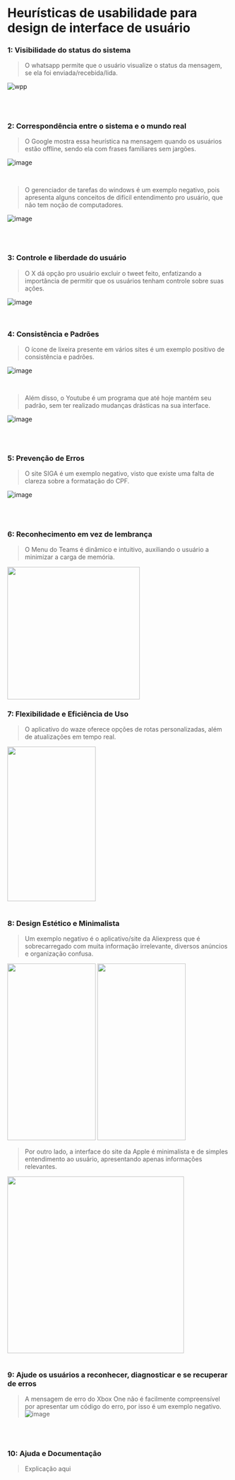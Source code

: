 <h1>Heurísticas de usabilidade para design de interface de usuário</h1>

### 1: Visibilidade do status do sistema
> O whatsapp permite que o usuário visualize o status da mensagem, se ela foi enviada/recebida/lida.

![wpp](https://github.com/sofialessaa/bertoti/assets/126245999/741442b5-3360-4075-a948-605569bc69ea)

<br>

#

### 2: Correspondência entre o sistema e o mundo real
> O Google mostra essa heurística na mensagem quando os usuários estão offline, sendo ela com frases familiares sem jargões.

![image](https://github.com/sofialessaa/bertoti/assets/126245999/cd568f5a-c243-46c2-a89f-fda6acbb8832)

<br>

> O gerenciador de tarefas do windows é um exemplo negativo, pois apresenta alguns conceitos de difícil entendimento pro usuário, que não tem noção de computadores.

![image](https://github.com/sofialessaa/bertoti/assets/126245999/d16e2620-c75e-40a4-a496-0915f52db8da)

<br>

#

### 3: Controle e liberdade do usuário
> O X dá opção pro usuário excluir o tweet feito, enfatizando a importância de permitir que os usuários tenham controle sobre suas ações.

![image](https://github.com/sofialessaa/bertoti/assets/126245999/56146a31-1aeb-4f8c-a450-645af0f27406)

<br>

### 4: Consistência e Padrões
> O ícone de lixeira presente em vários sites é um exemplo positivo de consistência e padrões.

![image](https://github.com/sofialessaa/bertoti/assets/126245999/43e2e6de-32ef-48f6-b4c7-644041fdfac6)

<br>

> Além disso, o Youtube é um programa que até hoje mantém seu padrão, sem ter realizado mudanças drásticas na sua interface.

![image](https://github.com/sofialessaa/bertoti/assets/126245999/53b04d9e-8369-467f-bf60-6fd98b5cce28)



<br>

#

### 5: Prevenção de Erros
> O site SIGA é um exemplo negativo, visto que existe uma falta de clareza sobre a formatação do CPF.

![image](https://github.com/sofialessaa/bertoti/assets/126245999/b41066f9-055d-412f-be2c-081e28b862d9) 

<br>

#

### 6: Reconhecimento em vez de lembrança
> O Menu do Teams é dinâmico e intuitivo, auxiliando o usuário a minimizar a carga de memória.
<img class="menuTeams" src= "https://github.com/sofialessaa/bertoti/assets/126245999/fa0faf67-6810-4e3a-b149-21e5245fc6f6" height="300"/>

<br>

### 7: Flexibilidade e Eficiência de Uso
> O aplicativo do waze oferece opções de rotas personalizadas, além de atualizações em tempo real.
<img class="Waze" src= "https://github.com/sofialessaa/bertoti/assets/126245999/8e569695-cecc-4084-9cb8-e41216dc9347" width="200" height="350"/>

<br>

#

### 8: Design Estético e Minimalista
>Um exemplo negativo é o aplicativo/site da Aliexpress que é sobrecarregado com muita informação irrelevante, diversos anúncios e organização confusa.
<img class="homeAliexpress" src= "https://github.com/sofialessaa/bertoti/assets/126245999/b8440ed6-1033-419d-919a-b2ca92426308" width="200" height="400"/>
<img class="produtoAliexpress" src= "https://github.com/sofialessaa/bertoti/assets/126245999/e9886e56-db7f-4241-a161-eb37c14d5648" width="200" height="400"/>

<br>

> Por outro lado, a interface do site da Apple é minimalista e de simples entendimento ao usuário, apresentando apenas informações relevantes.
<img class="siteApple" src= "https://github.com/sofialessaa/bertoti/assets/126245999/3054d54f-0267-42c9-8c12-bba7d6ad0d6b" height="400"/>

<br>

#

### 9: Ajude os usuários a reconhecer, diagnosticar e se recuperar de erros
> A mensagem de erro do Xbox One não é facilmente compreensível por apresentar um código do erro, por isso é um exemplo negativo.
![image](https://github.com/sofialessaa/bertoti/assets/126245999/a98f450e-4099-432a-a8c3-635870e8c6f5)


<br>

#

### 10: Ajuda e Documentação
> Explicação aqui
